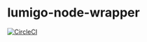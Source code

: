 # lumigo-node-wrapper
[![CircleCI](https://circleci.com/gh/lumigo-io/lumigo-node-wrapper/tree/master.svg?style=svg&circle-token=488f0e5cc37e20e9a85123a3afe3457a5efdcc55)](https://circleci.com/gh/lumigo-io/lumigo-node-wrapper/tree/master)
